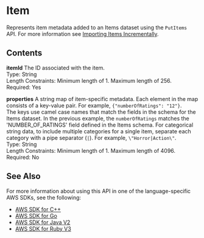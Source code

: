 # Item<a name="API_UBS_Item"></a>

Represents item metadata added to an Items dataset using the `PutItems` API\. For more information see [Importing Items Incrementally](https://docs.aws.amazon.com/personalize/latest/dg/importing-items.html)\. 

## Contents<a name="API_UBS_Item_Contents"></a>

 **itemId**   <a name="personalize-Type-UBS_Item-itemId"></a>
The ID associated with the item\.  
Type: String  
Length Constraints: Minimum length of 1\. Maximum length of 256\.  
Required: Yes

 **properties**   <a name="personalize-Type-UBS_Item-properties"></a>
A string map of item\-specific metadata\. Each element in the map consists of a key\-value pair\. For example, `{"numberOfRatings": "12"}`\.  
The keys use camel case names that match the fields in the schema for the Items dataset\. In the previous example, the `numberOfRatings` matches the 'NUMBER\_OF\_RATINGS' field defined in the Items schema\. For categorical string data, to include multiple categories for a single item, separate each category with a pipe separator \(`|`\)\. For example, `\"Horror|Action\"`\.  
Type: String  
Length Constraints: Minimum length of 1\. Maximum length of 4096\.  
Required: No

## See Also<a name="API_UBS_Item_SeeAlso"></a>

For more information about using this API in one of the language\-specific AWS SDKs, see the following:
+  [AWS SDK for C\+\+](https://docs.aws.amazon.com/goto/SdkForCpp/personalize-events-2018-03-22/Item) 
+  [AWS SDK for Go](https://docs.aws.amazon.com/goto/SdkForGoV1/personalize-events-2018-03-22/Item) 
+  [AWS SDK for Java V2](https://docs.aws.amazon.com/goto/SdkForJavaV2/personalize-events-2018-03-22/Item) 
+  [AWS SDK for Ruby V3](https://docs.aws.amazon.com/goto/SdkForRubyV3/personalize-events-2018-03-22/Item) 